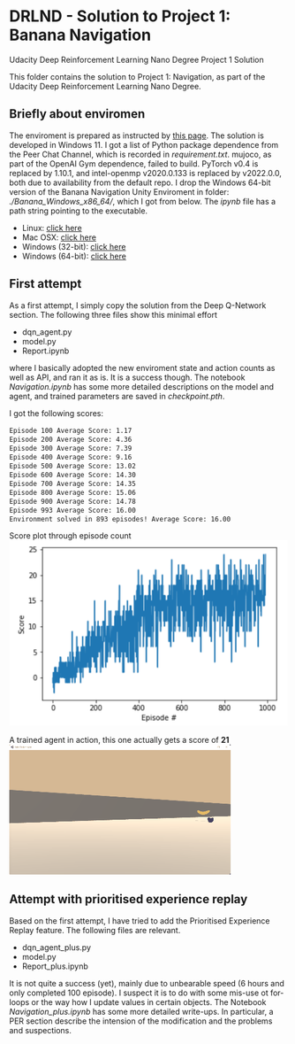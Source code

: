 # DRLND - Solution to Project 1: Banana Navigation
Udacity Deep Reinforcement Learning Nano Degree Project 1 Solution

This folder contains the solution to Project 1: Navigation, as part of the Udacity Deep Reinforcement Learning Nano Degree.
## Briefly about enviromen
The enviroment is prepared as instructed by [this page](https://github.com/udacity/deep-reinforcement-learning#dependencies). The solution is developed in Windows 11.
I got a list of Python package dependence from the Peer Chat Channel, which is recorded in _requirement.txt_. mujoco, as part of the OpenAI Gym dependence, failed to build. PyTorch v0.4 is replaced by 1.10.1, and intel-openmp v2020.0.133 is replaced by v2022.0.0, both due to availability from the default repo. 
I drop the Windows 64-bit version of the Banana Navigation Unity Enviroment in folder: _./Banana_Windows_x86_64/_, which I got from below. The _ipynb_ file has a path string pointing to the executable.
- Linux: [click here](https://s3-us-west-1.amazonaws.com/udacity-drlnd/P1/Banana/Banana_Linux.zip)
- Mac OSX: [click here](https://s3-us-west-1.amazonaws.com/udacity-drlnd/P1/Banana/Banana.app.zip)
- Windows (32-bit): [click here](https://s3-us-west-1.amazonaws.com/udacity-drlnd/P1/Banana/Banana_Windows_x86.zip)
- Windows (64-bit): [click here](https://s3-us-west-1.amazonaws.com/udacity-drlnd/P1/Banana/Banana_Windows_x86_64.zip)

## First attempt
As a first attempt, I simply copy the solution from the Deep Q-Network section. The following three files show this minimal effort
- dqn_agent.py
- model.py
- Report.ipynb

where I basically adopted the new enviroment state and action counts as well as API, and ran it as is. It is a success though. The notebook _Navigation.ipynb_ has some more detailed descriptions on the model and agent, and trained parameters are saved in _checkpoint.pth_.

I got the following scores:
```
Episode 100	Average Score: 1.17
Episode 200	Average Score: 4.36
Episode 300	Average Score: 7.39
Episode 400	Average Score: 9.16
Episode 500	Average Score: 13.02
Episode 600	Average Score: 14.30
Episode 700	Average Score: 14.35
Episode 800	Average Score: 15.06
Episode 900	Average Score: 14.78
Episode 993	Average Score: 16.00
Environment solved in 893 episodes!	Average Score: 16.00
```
Score plot through episode count<br />
![](https://github.com/hyperZoro/DRLND_projects/blob/main/p1_navigation/pic/score.png)

A trained agent in action, this one actually gets a score of **21**<br />
![](https://github.com/hyperZoro/DRLND_projects/blob/main/p1_navigation/pic/Animation1.gif)

## Attempt with prioritised experience replay
Based on the first attempt, I have tried to add the Prioritised Experience Replay feature. The following files are relevant.

- dqn_agent_plus.py
- model.py
- Report_plus.ipynb

It is not quite a success (yet), mainly due to unbearable speed (6 hours and only completed 100 episode). I suspect it is to do with some mis-use ot for-loops or the way how I update values in certain objects. The Notebook _Navigation_plus.ipynb_ has some more detailed write-ups. In particular, a PER section describe the intension of the modification and the problems and suspections.


